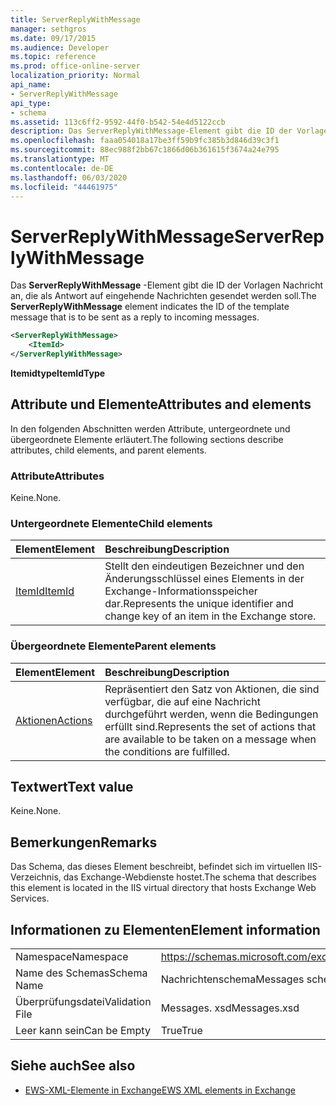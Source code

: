 ```yaml
---
title: ServerReplyWithMessage
manager: sethgros
ms.date: 09/17/2015
ms.audience: Developer
ms.topic: reference
ms.prod: office-online-server
localization_priority: Normal
api_name:
- ServerReplyWithMessage
api_type:
- schema
ms.assetid: 113c6ff2-9592-44f0-b542-54e4d5122ccb
description: Das ServerReplyWithMessage-Element gibt die ID der Vorlagen Nachricht an, die als Antwort auf eingehende Nachrichten gesendet werden soll.
ms.openlocfilehash: faaa054018a17be3ff59b9fc385b3d846d39c3f1
ms.sourcegitcommit: 88ec988f2bb67c1866d06b361615f3674a24e795
ms.translationtype: MT
ms.contentlocale: de-DE
ms.lasthandoff: 06/03/2020
ms.locfileid: "44461975"
---
```

# <a name="serverreplywithmessage"></a><span data-ttu-id="32585-103">ServerReplyWithMessage</span><span class="sxs-lookup"><span data-stu-id="32585-103">ServerReplyWithMessage</span></span>

<span data-ttu-id="32585-104">Das **ServerReplyWithMessage** -Element gibt die ID der Vorlagen Nachricht an, die als Antwort auf eingehende Nachrichten gesendet werden soll.</span><span class="sxs-lookup"><span data-stu-id="32585-104">The **ServerReplyWithMessage** element indicates the ID of the template message that is to be sent as a reply to incoming messages.</span></span> 
  
```XML
<ServerReplyWithMessage>
    <ItemId>
</ServerReplyWithMessage>
```

 <span data-ttu-id="32585-105">**Itemidtype**</span><span class="sxs-lookup"><span data-stu-id="32585-105">**ItemIdType**</span></span>
## <a name="attributes-and-elements"></a><span data-ttu-id="32585-106">Attribute und Elemente</span><span class="sxs-lookup"><span data-stu-id="32585-106">Attributes and elements</span></span>

<span data-ttu-id="32585-107">In den folgenden Abschnitten werden Attribute, untergeordnete und übergeordnete Elemente erläutert.</span><span class="sxs-lookup"><span data-stu-id="32585-107">The following sections describe attributes, child elements, and parent elements.</span></span>
  
### <a name="attributes"></a><span data-ttu-id="32585-108">Attribute</span><span class="sxs-lookup"><span data-stu-id="32585-108">Attributes</span></span>

<span data-ttu-id="32585-109">Keine.</span><span class="sxs-lookup"><span data-stu-id="32585-109">None.</span></span>
  
### <a name="child-elements"></a><span data-ttu-id="32585-110">Untergeordnete Elemente</span><span class="sxs-lookup"><span data-stu-id="32585-110">Child elements</span></span>

|<span data-ttu-id="32585-111">**Element**</span><span class="sxs-lookup"><span data-stu-id="32585-111">**Element**</span></span>|<span data-ttu-id="32585-112">**Beschreibung**</span><span class="sxs-lookup"><span data-stu-id="32585-112">**Description**</span></span>|
|:-----|:-----|
|[<span data-ttu-id="32585-113">ItemId</span><span class="sxs-lookup"><span data-stu-id="32585-113">ItemId</span></span>](itemid.md) <br/> |<span data-ttu-id="32585-114">Stellt den eindeutigen Bezeichner und den Änderungsschlüssel eines Elements in der Exchange-Informationsspeicher dar.</span><span class="sxs-lookup"><span data-stu-id="32585-114">Represents the unique identifier and change key of an item in the Exchange store.</span></span>  <br/> |
   
### <a name="parent-elements"></a><span data-ttu-id="32585-115">Übergeordnete Elemente</span><span class="sxs-lookup"><span data-stu-id="32585-115">Parent elements</span></span>

|<span data-ttu-id="32585-116">**Element**</span><span class="sxs-lookup"><span data-stu-id="32585-116">**Element**</span></span>|<span data-ttu-id="32585-117">**Beschreibung**</span><span class="sxs-lookup"><span data-stu-id="32585-117">**Description**</span></span>|
|:-----|:-----|
|[<span data-ttu-id="32585-118">Aktionen</span><span class="sxs-lookup"><span data-stu-id="32585-118">Actions</span></span>](actions.md) <br/> |<span data-ttu-id="32585-119">Repräsentiert den Satz von Aktionen, die sind verfügbar, die auf eine Nachricht durchgeführt werden, wenn die Bedingungen erfüllt sind.</span><span class="sxs-lookup"><span data-stu-id="32585-119">Represents the set of actions that are available to be taken on a message when the conditions are fulfilled.</span></span>  <br/> |
   
## <a name="text-value"></a><span data-ttu-id="32585-120">Textwert</span><span class="sxs-lookup"><span data-stu-id="32585-120">Text value</span></span>

<span data-ttu-id="32585-121">Keine.</span><span class="sxs-lookup"><span data-stu-id="32585-121">None.</span></span>
  
## <a name="remarks"></a><span data-ttu-id="32585-122">Bemerkungen</span><span class="sxs-lookup"><span data-stu-id="32585-122">Remarks</span></span>

<span data-ttu-id="32585-123">Das Schema, das dieses Element beschreibt, befindet sich im virtuellen IIS-Verzeichnis, das Exchange-Webdienste hostet.</span><span class="sxs-lookup"><span data-stu-id="32585-123">The schema that describes this element is located in the IIS virtual directory that hosts Exchange Web Services.</span></span>
  
## <a name="element-information"></a><span data-ttu-id="32585-124">Informationen zu Elementen</span><span class="sxs-lookup"><span data-stu-id="32585-124">Element information</span></span>

|||
|:-----|:-----|
|<span data-ttu-id="32585-125">Namespace</span><span class="sxs-lookup"><span data-stu-id="32585-125">Namespace</span></span>  <br/> |https://schemas.microsoft.com/exchange/services/2006/messages  <br/> |
|<span data-ttu-id="32585-126">Name des Schemas</span><span class="sxs-lookup"><span data-stu-id="32585-126">Schema Name</span></span>  <br/> |<span data-ttu-id="32585-127">Nachrichtenschema</span><span class="sxs-lookup"><span data-stu-id="32585-127">Messages schema</span></span>  <br/> |
|<span data-ttu-id="32585-128">Überprüfungsdatei</span><span class="sxs-lookup"><span data-stu-id="32585-128">Validation File</span></span>  <br/> |<span data-ttu-id="32585-129">Messages. xsd</span><span class="sxs-lookup"><span data-stu-id="32585-129">Messages.xsd</span></span>  <br/> |
|<span data-ttu-id="32585-130">Leer kann sein</span><span class="sxs-lookup"><span data-stu-id="32585-130">Can be Empty</span></span>  <br/> |<span data-ttu-id="32585-131">True</span><span class="sxs-lookup"><span data-stu-id="32585-131">True</span></span>  <br/> |
   
## <a name="see-also"></a><span data-ttu-id="32585-132">Siehe auch</span><span class="sxs-lookup"><span data-stu-id="32585-132">See also</span></span>



- [<span data-ttu-id="32585-133">EWS-XML-Elemente in Exchange</span><span class="sxs-lookup"><span data-stu-id="32585-133">EWS XML elements in Exchange</span></span>](ews-xml-elements-in-exchange.md)


